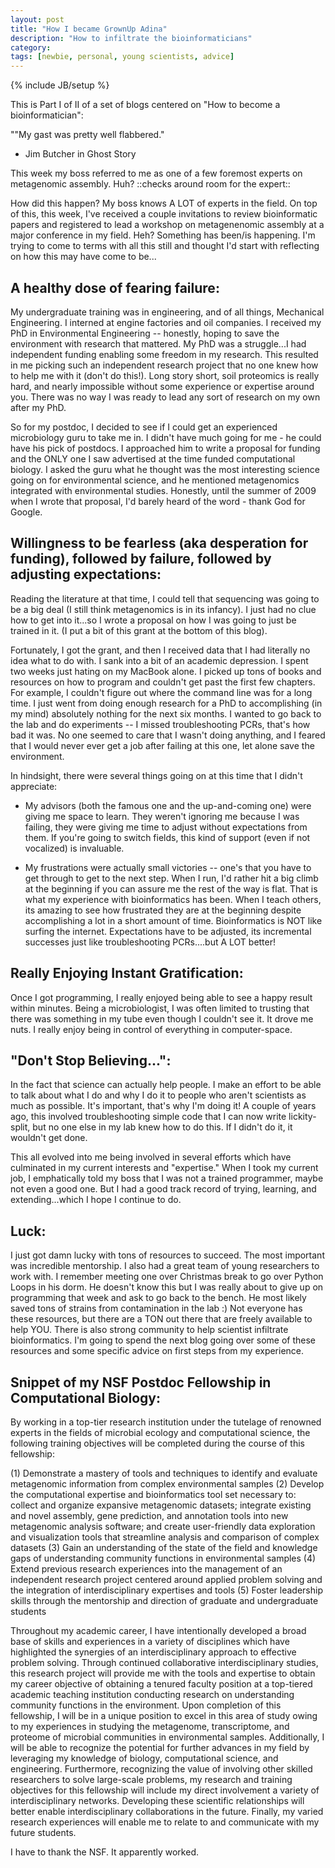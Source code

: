 ```yaml
---
layout: post
title: "How I became GrownUp Adina"
description: "How to infiltrate the bioinformaticians"
category: 
tags: [newbie, personal, young scientists, advice]
---
```

{% include JB/setup %}

This is Part I of II of a set of blogs centered on "How to become a bioinformatician":

""My gast was pretty well flabbered."  
- Jim Butcher in Ghost Story

This week my boss referred to me as one of a few foremost experts on metagenomic assembly.  Huh? ::checks around room for the expert::

How did this happen?  My boss knows A LOT of experts in the field.  On top of this, this week, I've received a couple invitations to review bioinformatic papers and registered to lead a workshop on metagenenomic assembly at a major conference in my field.  Heh?  Something has been/is happening.  I'm trying to come to terms with all this still and thought I'd start with reflecting on how this may have come to be...

## A healthy dose of fearing failure:

My undergraduate training was in engineering, and of all things, Mechanical Engineering.  I interned at engine factories and oil companies. I received my PhD in Environmental Engineering -- honestly, hoping to save the environment with research that mattered.  My PhD was a struggle...I had independent funding enabling some freedom in my research.  This resulted in me picking such an independent research project that no one knew how to help me with it (don't do this!).  Long story short, soil proteomics is really hard, and nearly impossible without some experience or expertise around you.  There was no way I was ready to lead any sort of research on my own after my PhD. 

So for my postdoc, I decided to see if I could get an experienced microbiology guru to take me in.  I didn't have much going for me - he could have his pick of postdocs.  I approached him to write a proposal for funding and the ONLY one I saw advertised at the time funded computational biology.  I asked the guru what he thought was the most interesting science going on for environmental science, and he mentioned metagenomics integrated with environmental studies. Honestly, until the summer of 2009 when I wrote that proposal, I'd barely heard of the word - thank God for Google.

## Willingness to be fearless (aka desperation for funding), followed by failure, followed by adjusting expectations:

Reading the literature at that time, I could tell that sequencing was going to be a big deal (I still think metagenomics is in its infancy).  I just had no clue how to get into it...so I wrote a proposal on how I was going to just be trained in it.  (I put a bit of this grant at the bottom of this blog).

Fortunately, I got the grant, and then I received data that I had literally no idea what to do with.  I sank into a bit of an academic depression.  I spent two weeks just hating on my MacBook alone.  I picked up tons of books and resources on how to program and couldn't get past the first few chapters.  For example, I couldn't figure out where the command line was for a long time.  I just went from doing enough research for a PhD to accomplishing (in my mind) absolutely nothing for the next six months.  I wanted to go back to the lab and do experiments -- I missed troubleshooting PCRs, that's how bad it was.  No one seemed to care that I wasn't doing anything, and I feared that I would never ever get a job after failing at this one, let alone save the environment.

In hindsight, there were several things going on at this time that I didn't appreciate:

+ My advisors (both the famous one and the up-and-coming one) were giving me space to learn.  They weren't ignoring me because I was failing, they were giving me time to adjust without expectations from them.  If you're going to switch fields, this kind of support (even if not vocalized) is invaluable.

+ My frustrations were actually small victories -- one's that you have to get through to get to the next step.  When I run, I'd rather hit a big climb at the beginning if you can assure me the rest of the way is flat.  That is what my experience with bioinformatics has been.  When I teach others, its amazing to see how frustrated they are at the beginning despite accomplishing a lot in a short amount of time.  Bioinformatics is NOT like surfing the internet.  Expectations have to be adjusted, its incremental successes just like troubleshooting PCRs....but A LOT better!

## Really Enjoying Instant Gratification:

Once I got programming, I really enjoyed being able to see a happy result within minutes. Being a microbiologist, I was often limited to trusting that there was something in my tube even though I couldn't see it. It drove me nuts. I really enjoy being in control of everything in computer-space. 

## "Don't Stop Believing...":

In the fact that science can actually help people.  I make an effort to be able to talk about what I do and why I do it to people who aren't scientists as much as possible.  It's important, that's why I'm doing it!  A couple of years ago, this involved troubleshooting simple code that I can now write lickity-split, but no one else in my lab knew how to do this.  If I didn't do it, it wouldn't get done.  

This all evolved into me being involved in several efforts which have culminated in my current interests and "expertise."  When I took my current job, I emphatically told my boss that I was not a trained programmer, maybe not even a good one.  But I had a good track record of trying, learning, and extending...which I hope I continue to do.

## Luck:

I just got damn lucky with tons of resources to succeed. The most important was incredible mentorship.  I also had a great team of young researchers to work with.  I remember meeting one over Christmas break to go over Python Loops in his dorm.  He doesn't know this but I was really about to give up on programming that week and ask to go back to the bench.  He most likely saved tons of strains from contamination in the lab :)  Not everyone has these resources, but there are a TON out there that are freely available to help YOU.  There is also strong community to help scientist infiltrate bioinformatics.  I'm going to spend the next blog going over some of these resources and some specific advice on first steps from my experience.


## Snippet of my NSF Postdoc Fellowship in Computational Biology:

By working in a top-tier research institution under the tutelage of renowned experts in the fields of
microbial ecology and computational science, the following training objectives will be completed during
the course of this fellowship:

(1) Demonstrate a mastery of tools and techniques to identify and evaluate metagenomic information
from complex environmental samples
(2) Develop the computational expertise and bioinformatics tool set necessary to: collect and organize
expansive metagenomic datasets; integrate existing and novel assembly, gene prediction, and
annotation tools into new metagenomic analysis software; and create user-friendly data exploration
and visualization tools that streamline analysis and comparison of complex datasets
(3) Gain an understanding of the state of the field and knowledge gaps of understanding community
functions in environmental samples
(4) Extend previous research experiences into the management of an independent research project
centered around applied problem solving and the integration of interdisciplinary expertises and tools
(5) Foster leadership skills through the mentorship and direction of graduate and undergraduate students

Throughout my academic career, I have intentionally developed a broad base of skills and
experiences in a variety of disciplines which have highlighted the synergies of an interdisciplinary
approach to effective problem solving. Through continued collaborative interdisciplinary studies, this
research project will provide me with the tools and expertise to obtain my career objective of obtaining a
tenured faculty position at a top-tiered academic teaching institution conducting research on
understanding community functions in the environment. Upon completion of this fellowship, I will be in a
unique position to excel in this area of study owing to my experiences in studying the metagenome,
transcriptome, and proteome of microbial communities in environmental samples. Additionally, I will be
able to recognize the potential for further advances in my field by leveraging my knowledge of biology,
computational science, and engineering. Furthermore, recognizing the value of involving other skilled
researchers to solve large-scale problems, my research and training objectives for this fellowship will
include my direct involvement a variety of interdisciplinary networks. Developing these scientific
relationships will better enable interdisciplinary collaborations in the future. Finally, my varied research
experiences will enable me to relate to and communicate with my future students.

I have to thank the NSF.  It apparently worked.


